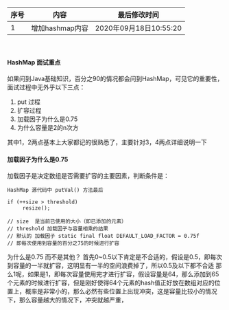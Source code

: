 | 序号 | 内容          | 最后修改时间              |
|----|-------------|---------------------|
| 1  | 增加hashmap内容 | 2020年09月18日10:55:20 |
<br>

#### HashMap 面试重点
如果问到Java基础知识，百分之90的情况都会问到HashMap，可见它的重要性，面试过程中无外乎以下三点：

1. put 过程
2. 扩容过程
3. 加载因子为什么是0.75
4. 为什么容量是2的n次方

其中1，2两点基本上大家都记的很熟悉了，主要针对3，4两点详细说明一下

####  加载因子为什么是0.75

加载因子是决定数组是否需要扩容的主要因素，判断条件是：


```
HashMap 源代码中 putVal() 方法最后

if (++size > threshold)
     resize();

// size  是当前已使用的大小（即已添加的元素）
// threshold 加载因子与容量相乘的结果
// 默认的 加载因子 static final float DEFAULT_LOAD_FACTOR = 0.75f
// 即每次使用到容量的百分之75的时候进行扩容

```

为什么是0.75 而不是其他？
首先0~0.5以下肯定是不合适的，假设是0.5，即每次到容量的一半就扩容，这明显有一半的空间浪费掉了，所以0.5及以下都不合适
那么1呢，如果是1，即每次容量使用完才进行扩容，假设容量是64，那么添加到65个元素的时候进行扩容，但是刚好使得64个元素的hash值正好放在数组对应的位置上，概率是非常小的，那么必然有些位置上出现冲突，这是容量比较小的情况下，那么容量越大的情况下，冲突就越严重，



